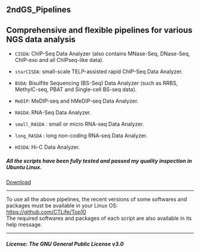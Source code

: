 2ndGS_Pipelines
---------------     
Comprehensive and flexible pipelines for various NGS data analysis
---------------                                                                  

+ `CISDA`: ChIP-Seq Data Analyzer (also contains MNase-Seq, DNase-Seq, ChIP-exo and all ChIPseq-like data).              

+ `starCISDA`: small-scale TELP-assisted rapid ChIP-Seq Data Analyzer.              
                                                                  
+ `BSDA`:  Bisulfite Sequencing (BS-Seq) Data Analyzer (such as RRBS, MethylC-seq, PBAT and Single-cell BS-seq data).     
                                                                     
+ `MeDIP`: MeDIP-seq and hMeDIP-seq Data Analyzer.                       
                                                                   
+ `RASDA`: RNA-Seq Data Analyzer.  
                                      
+ `small_RASDA` : small or micro RNA-seq Data Analyzer.                          
                                                                                          
+ `long_RASDA` : long non-coding RNA-seq Data Analyzer.                                     
                                                                                                                   
+ `HISDA`: Hi-C Data Analyzer.                        
                               
   
                                                               
                                                                                    
#####  All the scripts have been fully tested and passed my quality inspection in Ubuntu Linux.                                                                                              
[Download](https://github.com/CTLife/2ndGS_Pipelines/releases)               
                                                                                                                          
---------------------------------------------------------------------------------------------  
          
To use all the above pipelines, the recent versions of some softwares and packages must be available in your Linux OS:           
https://github.com/CTLife/Top10                       
The required softwares and packages of each script are also available in its help message.        

---------------------------------------------------------------------------------------------
                                           
##### License: The GNU General Public License v3.0                    
                                                                         
